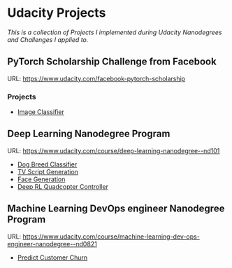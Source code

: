 # Udacity Projects

*This is a collection of Projects I implemented during Udacity Nanodegrees and Challenges I applied to.*

## PyTorch Scholarship Challenge from Facebook

URL: https://www.udacity.com/facebook-pytorch-scholarship

### Projects

* [Image Classifier](https://github.com/valeriano-manassero/udacity-projects/tree/master/pytorch_challenge)

## Deep Learning Nanodegree Program

URL: https://www.udacity.com/course/deep-learning-nanodegree--nd101

* [Dog Breed Classifier](https://github.com/valeriano-manassero/udacity-projects/tree/master/dog-project)
* [TV Script Generation](https://github.com/valeriano-manassero/udacity-projects/tree/master/tv-script-generation)
* [Face Generation](https://github.com/valeriano-manassero/udacity-projects/tree/master/face_generation)
* [Deep RL Quadcopter Controller](https://github.com/valeriano-manassero/udacity-projects/tree/master/RL-Quadcopter-2)

## Machine Learning DevOps engineer Nanodegree Program

URL: https://www.udacity.com/course/machine-learning-dev-ops-engineer-nanodegree--nd0821

* [Predict Customer Churn](https://github.com/valeriano-manassero/udacity-projects/tree/master/predict-customer-churn)
